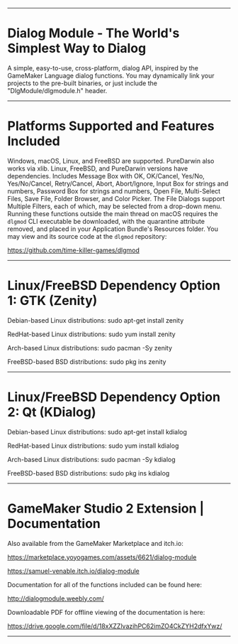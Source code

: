----------------------------------------------------------------------------------------------------------------------------------

# Dialog Module - The World's Simplest Way to Dialog

A simple, easy-to-use, cross-platform, dialog API, inspired by the GameMaker Language dialog functions. You may dynamically link your projects to the pre-built binaries, or just include the "DlgModule/dlgmodule.h" header.

----------------------------------------------------------------------------------------------------------------------------------

# Platforms Supported and Features Included

Windows, macOS, Linux, and FreeBSD are supported. PureDarwin also works via xlib. Linux, FreeBSD, and PureDarwin versions have dependencies. Includes Message Box with OK, OK/Cancel, Yes/No, Yes/No/Cancel, Retry/Cancel, Abort, Abort/Ignore, Input Box for strings and numbers, Password Box for strings and numbers, Open File, Multi-Select Files, Save File, Folder Browser, and Color Picker. The File Dialogs support Multiple Filters, each of which, may be selected from a drop-down menu. Running these functions outside the main thread on macOS requires the `dlgmod` CLI executable be downloaded, with the quarantine attribute removed, and placed in your Application Bundle's Resources folder. You may view and its source code at the `dlgmod` repository:

https://github.com/time-killer-games/dlgmod

----------------------------------------------------------------------------------------------------------------------------------

# Linux/FreeBSD Dependency Option 1: GTK (Zenity)

Debian-based Linux distributions: sudo apt-get install zenity

RedHat-based Linux distributions: sudo yum install zenity

Arch-based Linux distributions: sudo pacman -Sy zenity

FreeBSD-based BSD distributions: sudo pkg ins zenity

----------------------------------------------------------------------------------------------------------------------------------

# Linux/FreeBSD Dependency Option 2: Qt (KDialog)

Debian-based Linux distributions: sudo apt-get install kdialog

RedHat-based Linux distributions: sudo yum install kdialog

Arch-based Linux distributions: sudo pacman -Sy kdialog

FreeBSD-based BSD distributions: sudo pkg ins kdialog

----------------------------------------------------------------------------------------------------------------------------------

# GameMaker Studio 2 Extension | Documentation

Also available from the GameMaker Marketplace and itch.io:

https://marketplace.yoyogames.com/assets/6621/dialog-module

https://samuel-venable.itch.io/dialog-module

Documentation for all of the functions included can be found here:

http://dialogmodule.weebly.com/

Downloadable PDF for offline viewing of the documentation is here:

https://drive.google.com/file/d/18xXZZlvazihPC62imZO4CkZYH2dfxYwz/

----------------------------------------------------------------------------------------------------------------------------------

